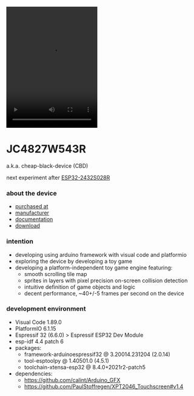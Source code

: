<video width="240" height="320" src="https://github.com/calint/JC4827W543R/assets/1920811/8b5c0ccf-73d2-4392-b81a-12377bdd7c0d"></video>

# JC4827W543R
a.k.a. cheap-black-device (CBD)

next experiment after [ESP32-2432S028R](https://github.com/calint/bam)

### about the device
* [purchased at](https://www.aliexpress.com/item/1005006729377800.html)
* [manufacturer](https://www.guition.com)
* [documentation](https://github.com/lsdlsd88/JC4827W543)
* [download](http://pan.jczn1688.com/s/zyojx8)

### intention
* developing using arduino framework with visual code and platformio
* exploring the device by developing a toy game
* developing a platform-independent toy game engine featuring:
  - smooth scrolling tile map
  - sprites in layers with pixel precision on-screen collision detection
  - intuitive definition of game objects and logic
  - decent performance, ~40+/-5 frames per second on the device

### development environment
* Visual Code 1.89.0
* PlatformIO 6.1.15
* Espressif 32 (6.6.0) > Espressif ESP32 Dev Module
* esp-idf 4.4 patch 6
* packages:
  - framework-arduinoespressif32 @ 3.20014.231204 (2.0.14) 
  - tool-esptoolpy @ 1.40501.0 (4.5.1) 
  - toolchain-xtensa-esp32 @ 8.4.0+2021r2-patch5
* dependencies:
  - https://github.com/calint/Arduino_GFX
  - https://github.com/PaulStoffregen/XPT2046_Touchscreen#v1.4
